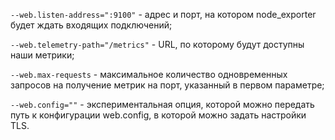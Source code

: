 ```--web.listen-address=":9100"``` - адрес и порт, на котором node_exporter будет ждать входящих подключений;  

```--web.telemetry-path="/metrics"``` - URL, по которому будут доступны наши метрики;  

```--web.max-requests``` - максимальное количество одновременных запросов на получение метрик на порт, указанный в первом параметре;  

```--web.config=""``` - экспериментальная опция, которой можно передать путь к конфигурации web.config, в которой можно задать настройки TLS.  
